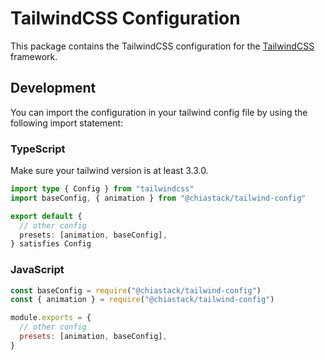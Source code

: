 # TailwindCSS Configuration

This package contains the TailwindCSS configuration for the [TailwindCSS](https://tailwindcss.com/) framework.

## Development

You can import the configuration in your tailwind config file by using the following import statement:

### TypeScript

Make sure your tailwind version is at least 3.3.0.

```ts
import type { Config } from "tailwindcss"
import baseConfig, { animation } from "@chiastack/tailwind-config"

export default {
  // other config
  presets: [animation, baseConfig],
} satisfies Config
```

### JavaScript

```js
const baseConfig = require("@chiastack/tailwind-config")
const { animation } = require("@chiastack/tailwind-config")

module.exports = {
  // other config
  presets: [animation, baseConfig],
}
```
